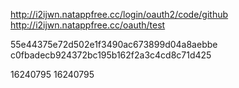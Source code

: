 http://i2ijwn.natappfree.cc/login/oauth2/code/github
http://i2ijwn.natappfree.cc/oauth/test


55e44375e72d502e1f3490ac673899d04a8aebbe
c0fbadecb924372bc195b162f2a3c4cd8c71d425

16240795
16240795